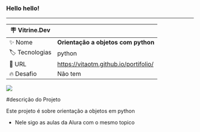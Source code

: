### Hello hello! 

________________________________________________________________________________________________
| :placard: Vitrine.Dev |     |
| -------------  | --- |
| :sparkles: Nome        | **Orientação a objetos com python**
| :label: Tecnologias | python
| :rocket: URL         | https://vitaotm.github.io/portifolio/
| :fire: Desafio     | Não tem


<img src="https://user-images.githubusercontent.com/60250422/190638753-f5344052-c5e8-449f-b2e6-f5eae694fd5a.png#vitrinedev">

#descrição do Projeto

Este projeto é sobre orientação a objetos em python
* Nele sigo as aulas da Alura com o mesmo topico
